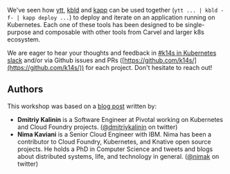 We've seen how [ytt](https://get-ytt.io/), [kbld](https://get-kbld.io/) and [kapp](https://get-kapp.io/) can be used together (`ytt ... | kbld -f- | kapp deploy ...`) to deploy and iterate on an application running on Kubernetes. Each one of these tools has been designed to be single-purpose and composable with other tools from Carvel and larger k8s ecosystem.

We are eager to hear your thoughts and feedback in [#k14s in Kubernetes slack](https://slack.kubernetes.io/) and/or via Github issues and PRs ([https://github.com/k14s/](https://github.com/k14s/)) for each project. Don't hesitate to reach out!

## Authors
This workshop was based on a [blog post](https://tanzu.vmware.com/content/blog/introducing-k14s-kubernetes-tools-simple-and-composable-tools-for-application-deployment) written by:

* __Dmitriy Kalinin__ is a Software Engineer at Pivotal working on Kubernetes and Cloud Foundry projects. ([@dmitriykalinin](https://twitter.com/dmitriykalinin) on twitter)
* __Nima Kaviani__ is a Senior Cloud Engineer with IBM. Nima has been a contributor to Cloud Foundry, Kubernetes, and Knative open source projects. He holds a PhD in Computer Science and tweets and blogs about distributed systems, life, and technology in general. ([@nimak](https://twitter.com/nimak) on twitter)
